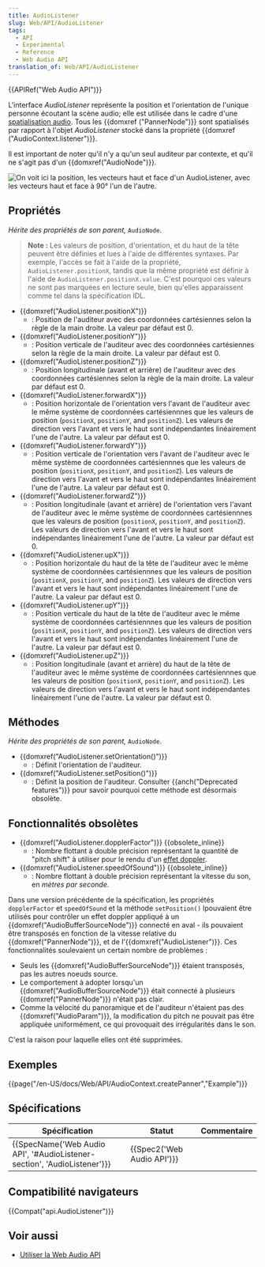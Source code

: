 ```yaml
---
title: AudioListener
slug: Web/API/AudioListener
tags:
  - API
  - Experimental
  - Reference
  - Web Audio API
translation_of: Web/API/AudioListener
---
```

{{APIRef("Web Audio API")}}

L'interface _AudioListener_ représente la position et l'orientation de l'unique personne écoutant la scène audio; elle est utilisée dans le cadre d'une [spatialisation audio](/en-US/docs/Web/API/Web_Audio_API/Web_audio_spatialization_basics). Tous les {{domxref ("PannerNode")}} sont spatialisés par rapport à l'objet _AudioListener_ stocké dans la propriété {{domxref ("AudioContext.listener")}}.

Il est important de noter qu'il n'y a qu'un seul auditeur par contexte, et qu'il ne s'agit pas d'un {{domxref("AudioNode")}}.

![On voit ici la position, les vecteurs haut et face d'un AudioListener, avec les vecteurs haut et face à 90° l'un de l'autre.](webaudiolistenerreduced.png)

## Propriétés

_Hérite des propriétés de son parent,_ `AudioNode`.

> **Note :** Les valeurs de position, d'orientation, et du haut de la tête peuvent être définies et lues à l'aide de différentes syntaxes. Par exemple, l'accès se fait à l'aide de la propriété, `AudioListener.positionX`, tandis que la même propriété est définir à l'aide de `AudioListener.positionX.value`. C'est pourquoi ces valeurs ne sont pas marquées  en lecture seule, bien qu'elles apparaissent comme tel dans la spécification IDL.

- {{domxref("AudioListener.positionX")}}
  - : Position de l'auditeur avec des coordonnées cartésiennes selon la règle de la main droite. La valeur par défaut est 0.
- {{domxref("AudioListener.positionY")}}
  - : Position verticale de l'auditeur avec des coordonnées cartésiennes selon la règle de la main droite. La valeur par défaut est 0.
- {{domxref("AudioListener.positionZ")}}
  - : Position longitudinale (avant et arrière) de l'auditeur avec des coordonnées cartésiennes selon la règle de la main droite. La valeur par défaut est 0.
- {{domxref("AudioListener.forwardX")}}
  - : Position horizontale de l'orientation vers l'avant de l'auditeur avec le même système de coordonnées cartésiennnes que les valeurs de position (`positionX`, `positionY`, and `positionZ`). Les valeurs de direction vers l'avant et vers le haut sont indépendantes  linéairement l'une de l'autre. La valeur par défaut est 0.
- {{domxref("AudioListener.forwardY")}}
  - : Position verticale de l'orientation vers l'avant de l'auditeur avec le même système de coordonnées cartésiennnes que les valeurs de position (`positionX`, `positionY`, and `positionZ`). Les valeurs de direction vers l'avant et vers le haut sont indépendantes  linéairement l'une de l'autre. La valeur par défaut est 0.
- {{domxref("AudioListener.forwardZ")}}
  - : Position longitudinale (avant et arrière) de l'orientation vers l'avant de l'auditeur avec le même système de coordonnées cartésiennnes que les valeurs de position (`positionX`, `positionY`, and `positionZ`). Les valeurs de direction vers l'avant et vers le haut sont indépendantes linéairement l'une de l'autre. La valeur par défaut est 0.
- {{domxref("AudioListener.upX")}}
  - : Position horizontale du haut de la tête de l'auditeur avec le même système de coordonnées cartésiennnes que les valeurs de position (`positionX`, `positionY`, and `positionZ`). Les valeurs de direction vers l'avant et vers le haut sont indépendantes linéairement l'une de l'autre. La valeur par défaut est 0.
- {{domxref("AudioListener.upY")}}
  - : Position verticale du haut de la tête de l'auditeur avec le même système de coordonnées cartésiennnes que les valeurs de position (`positionX`, `positionY`, and `positionZ`). Les valeurs de direction vers l'avant et vers le haut sont indépendantes linéairement l'une de l'autre. La valeur par défaut est 0.
- {{domxref("AudioListener.upZ")}}
  - : Position longitudinale (avant et arrière) du haut de la tête de l'auditeur avec le même système de coordonnées cartésiennnes que les valeurs de position (`positionX`, `positionY`, and `positionZ`). Les valeurs de direction vers l'avant et vers le haut sont indépendantes linéairement l'une de l'autre. La valeur par défaut est 0.

## Méthodes

_Hérite des propriétés de son parent,_ `AudioNode`.

- {{domxref("AudioListener.setOrientation()")}}
  - : Définit l'orientation de l'auditeur.
- {{domxref("AudioListener.setPosition()")}}
  - : Définit la position de l'auditeur. Consulter {{anch("Deprecated features")}}  pour savoir pourquoi cette méthode est désormais obsolète.

## Fonctionnalités obsolètes

- {{domxref("AudioListener.dopplerFactor")}} {{obsolete_inline}}
  - : Nombre flottant à double précision représentant la quantité de "pitch shift" à utiliser pour le rendu d'un [effet doppler](http://en.wikipedia.org/wiki/Doppler_effect).
- {{domxref("AudioListener.speedOfSound")}} {{obsolete_inline}}
  - : Nombre flottant à double précision représentant la vitesse du son, en _mètres par seconde_.

Dans une version précédente de la spécification, les propriétés `dopplerFactor` et `speedOfSound` et la méthode `setPosition()` lpouvaient être utilisés pour contrôler un effet doppler appliqué à un {{domxref("AudioBufferSourceNode")}} connecté en aval - ils pouvaient être transposés en fonction de la vitesse relative du {{domxref("PannerNode")}}, et de l'{{domxref("AudioListener")}}. Ces fonctionnalités soulevaient un certain nombre de problèmes :

- Seuls les {{domxref("AudioBufferSourceNode")}} étaient transposés, pas les autres noeuds source.
- Le comportement à adopter lorsqu'un {{domxref("AudioBufferSourceNode")}} était connecté à plusieurs {{domxref("PannerNode")}} n'était pas clair.
- Comme la vélocité du panoramique et de l'auditeur n'étaient pas des {{domxref("AudioParam")}}, la modification du pitch ne pouvait pas être appliquée uniformément, ce qui provoquait des irrégularités dans le son.

C'est la raison pour laquelle elles ont été supprimées.

## Exemples

{{page("/en-US/docs/Web/API/AudioContext.createPanner","Example")}}

## Spécifications

| Spécification                                                                                    | Statut                               | Commentaire |
| ------------------------------------------------------------------------------------------------ | ------------------------------------ | ----------- |
| {{SpecName('Web Audio API', '#AudioListener-section', 'AudioListener')}} | {{Spec2('Web Audio API')}} |             |

## Compatibilité navigateurs

{{Compat("api.AudioListener")}}

## Voir aussi

- [Utiliser la Web Audio API](/fr/docs/Web/API/Web_Audio_API/Using_Web_Audio_API)
